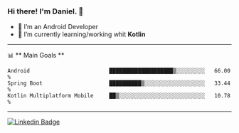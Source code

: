 ### Hi there! I'm Daniel. 👋
- 🔭 I’m an Android Developer
- 🌱 I’m currently learning/working whit **Kotlin**
-------

📊 ** Main Goals **
<!--START_SECTION:waka-->
```text
Android                         ████████████████████▒░░░░░░░░░   66.00 % 
Spring Boot                     ██████████▒░░░░░░░░░░░░░░░░░░░   33.44 % 
Kotlin Multiplatform Mobile     ██▒░░░░░░░░░░░░░░░░░░░░░░░░░░░   10.78 % 
```
<!--END_SECTION:waka-->

-------

[![Linkedin Badge](https://img.shields.io/badge/-DanielCassanelli-blue?style=flat-square&logo=Linkedin&logoColor=white&link=https://www.linkedin.com/in/daniel-cassanelli/)](https://www.linkedin.com/in/daniel-cassanelli/)
